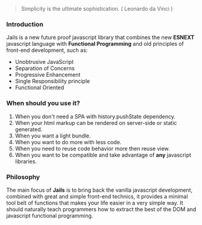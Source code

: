 > Simplicity is the ultimate sophistication. ( Leonardo da Vinci )


### Introduction

Jails is a new future proof javascript library that combines the new **ESNEXT** javascript language with **Functional Programming** and old principles of front-end development, such as:

- Unobtrusive JavaScript
- Separation of Concerns
- Progressive Enhancement
- Single Responsibility principle
- Functional Oriented

### When should you use it?
1. When you don't need a SPA with history.pushState dependency.
2. When your html markup can be rendered on server-side or static generated.
3. When you want a light bundle.
4. When you want to do more with less code.
5. When you need to reuse code behavior more then reuse view.
6. When you want to be compatible and take advantage of **any** javascript libraries.

### Philosophy

The main focus of **Jails** is to bring back the vanilla javascript development, combined with great and simple front-end technics, it provides a minimal tool belt of functions that makes your life easier in a very simple way. It should naturally teach programmers how to extract the best of the DOM and javascript functional programming.
